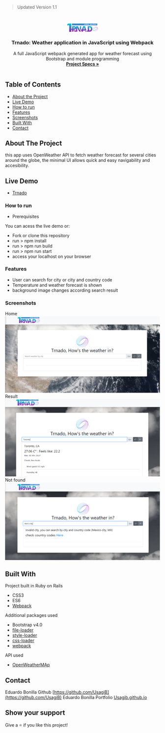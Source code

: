 > Updated Version 1.1
<br />
<p align="center">
 <a href="https://github.com/Usagib/js-weather">
   <img src="src/view/img/logo.png" alt="Logo" style="width: 20%;">

 </a>

 <h3 align="center">Trnado: Weather application in JavaScript using Webpack</h3>

 <p align="center">
   A full JavaScript webpack generated app for weather forecast using Bootstrap and module programming
   <br />
   <a href="https://www.theodinproject.com/courses/javascript/lessons/weather-app"><strong> Project Specs »</strong></a>
   <br />
   <br />
 </p>
</p>

<!-- TABLE OF CONTENTS -->
## Table of Contents

* [About the Project](#about-the-project)
* [Live Demo](#live-demo)
* [How to run](#how-to-run)
* [Features](#features)
* [Screenshots](#screenshots)
* [Built With](#built-with)
* [Contact](#contact)

## About The Project

this app uses OpenWeather API to fetch weather forecast for several cities around the globe, the minimal UI allows quick and easy navigability and accesibility.

## Live Demo

* [Trnado](https://raw.githack.com/Usagib/js-weather/03-datafetch/dist/index.html)

### How to run


- Prerequisites

You can acess the live demo or:

- Fork or clone this repository
- run > npm install
- run > npm run build
- run > npm run start
- access your localhost on your browser

### Features

* User can search for city or city and country code
* Temperature and weather forecast is shown
* background image changes according search result

### Screenshots
Home
![Home](src/view/img/trnado1.png)
Result
![Result](src/view/img/trnado2.png)
Not found
![NotFound](src/view/img/trnado3.png)

## Built With
Project built in Ruby on Rails
* CSS3
* ES6
* [Webpack](https://webpack.js.org/)

Additional packages used
* Bootstrap v4.0
* [file-loader](https://webpack.js.org/loaders/file-loader/)
* [style-loader](https://webpack.js.org/loaders/style-loader/)
* [css-loader](https://webpack.js.org/loaders/css-loader/)
* [webpack](https://webpack.js.org/)

API used
* [OpenWeatherMAp](https://openweathermap.org)
## Contact

Eduardo Bonilla Github [https://github.com/UsagiB](https://github.com/UsagiB)
Eduardo Bonilla Portfolio [Usagib.github.io](http://usagib.github.io)


## Show your support

Give a ⭐️ if you like this project!

